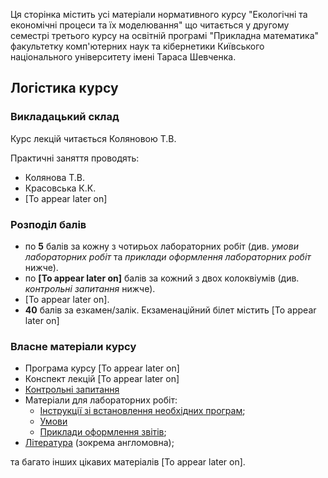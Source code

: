 Ця сторінка містить усі матеріали нормативного курсу "Екологічні та економічні процеси та їх моделювання" що читається у другому семестрі третього курсу на освітній програмі "Прикладна математика" факультетку комп'ютерних наук та кібернетики Київського національного університету імені Тараса Шевченка.

## **Логістика курсу**

### **Викладацький склад**

Курс лекцій читається Коляновою Т.В.

Практичні заняття проводять:
- Колянова Т.В.
- Красовська К.К.
- [To appear later on]

### **Розподіл балів**

- по **5** балів за кожну з чотирьох лабораторних робіт (див. _умови лабораторних робіт_ та _приклади оформлення лабораторних робіт_ нижче).
- по **[To appear later on]** балів за кожний з двох колоквіумів (див. _контрольні запитання_ нижче).
- [To appear later on].
- **40** балів за езкамен/залік. Екзаменаційний білет містить [To appear later on]

### **Власне матеріали курсу**

- Програма курсу [To appear later on]
- Конспект лекцій [To appear later on]
- [Контрольні запитання](exams.md)
- Матеріали для лабораторних робіт:
  - [Інструкції зі встановлення необхідних програм](setup.md);
  - [Умови](labs/tasks.md)
  - [Приклади оформлення звітів](labs/examples.md);
- [Література](books.md) (зокрема англомовна);

та багато інших цікавих матеріалів [To appear later on].
